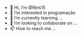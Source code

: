 - 👋 Hi, I’m @Reis15
- 👀 I’m interested in programação 
- 🌱 I’m currently learning ...
- 💞️ I’m looking to collaborate on ...
- 📫 How to reach me ...

<!---
Reis15/Reis15 is a ✨ special ✨ repository because its `README.md` (this file) appears on your GitHub profile.
You can click the Preview link to take a look at your changes.
--->
